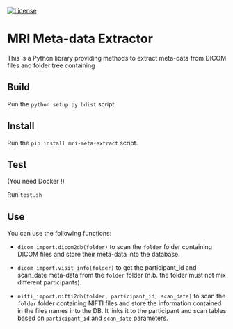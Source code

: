 [![License](https://img.shields.io/badge/license-Apache--2.0-blue.svg)](https://github.com/LREN-CHUV/airflow-imaging-plugins/blob/master/LICENSE)

# MRI Meta-data Extractor

This is a Python library providing methods to extract meta-data from DICOM files and folder tree containing

## Build

Run the `python setup.py bdist` script.

## Install

Run the `pip install mri-meta-extract` script.

## Test
(You need Docker !)

Run `test.sh`

## Use

You can use the following functions:

* `dicom_import.dicom2db(folder)` to scan the `folder` folder containing DICOM files and store their meta-data into the 
database.

* `dicom_import.visit_info(folder)` to get the participant_id and scan_date meta-data from the `folder` folder (n.b. the
folder must not mix different participants).

* `nifti_import.nifti2db(folder, participant_id, scan_date)` to scan the `folder` folder containing NIFTI files and
store the information contained in the files names into the DB. It links it to the participant and scan tables based on 
`participant_id` and `scan_date` parameters.
